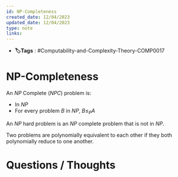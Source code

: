 ```yaml
---
id: NP-Completeness
created_date: 12/04/2023
updated_date: 12/04/2023
type: note
links: 
---
```

* **🏷️Tags** : #Computability-and-Complexity-Theory-COMP0017 
# NP-Completeness

An $NP$ Complete ($NPC$) problem is:
* In $NP$
* For every problem $B$ in $NP$, $B \leq_P A$ 

An $NP$ hard problem is an $NP$ complete problem that is not in $NP$.

Two problems are polynomially equivalent to each other if they both polynomially reduce to one another.




# Questions / Thoughts